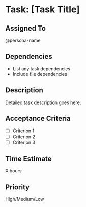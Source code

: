 # Task: [Task Title]

## Assigned To
@persona-name

## Dependencies
- List any task dependencies
- Include file dependencies

## Description
Detailed task description goes here.

## Acceptance Criteria
- [ ] Criterion 1
- [ ] Criterion 2
- [ ] Criterion 3

## Time Estimate
X hours

## Priority
High/Medium/Low